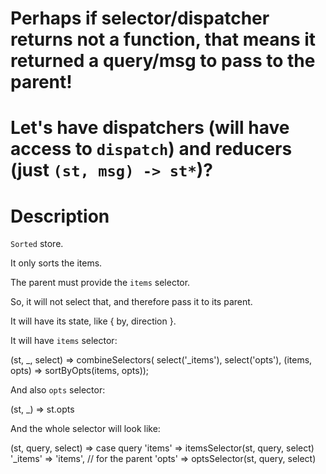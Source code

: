 # Perhaps if selector/dispatcher returns not a function, that means it returned a query/msg to pass to the parent!

# Let's have dispatchers (will have access to `dispatch`) and reducers (just `(st, msg) -> st*`)?

# Description

`Sorted` store.

It only sorts the items.

The parent must provide the `items` selector.

So, it will not select that, and therefore pass it to its parent.

It will have its state, like { by, direction }.

It will have `items` selector:

(st, _, select) =>
  combineSelectors(
    select('_items'),
    select('opts'),
    (items, opts) => sortByOpts(items, opts));

And also `opts` selector:

(st, _) => st.opts

And the whole selector will look like:

(st, query, select) =>
  case query
    'items' => itemsSelector(st, query, select)
    '_items' => 'items', // for the parent
    'opts' => optsSelector(st, query, select)
